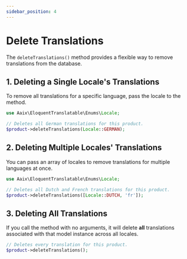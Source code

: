 ```yaml
---
sidebar_position: 4
---
```


# Delete Translations

The `deleteTranslations()` method provides a flexible way to remove translations from the database.

## 1. Deleting a Single Locale's Translations

To remove all translations for a specific language, pass the locale to the method.

```php
use Aaix\EloquentTranslatable\Enums\Locale;

// Deletes all German translations for this product.
$product->deleteTranslations(Locale::GERMAN);
```

## 2. Deleting Multiple Locales' Translations

You can pass an array of locales to remove translations for multiple languages at once.

```php
use Aaix\EloquentTranslatable\Enums\Locale;

// Deletes all Dutch and French translations for this product.
$product->deleteTranslations([Locale::DUTCH, 'fr']);
```

## 3. Deleting All Translations

If you call the method with no arguments, it will delete **all** translations associated with that model instance across all locales.

```php
// Deletes every translation for this product.
$product->deleteTranslations();
```
